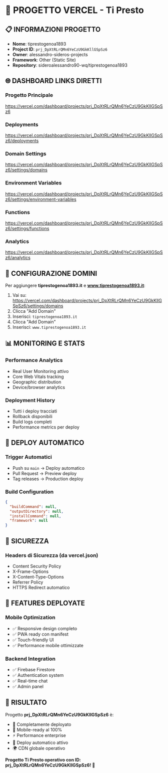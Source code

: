 # 🎯 PROGETTO VERCEL - Ti Presto

## 📋 INFORMAZIONI PROGETTO
- **Nome**: tiprestogenoa1893
- **Project ID**: `prj_DpXtRLrQMn6YeCzU9GkKllGSpSz6`
- **Owner**: alessandro-sideros-projects
- **Framework**: Other (Static Site)
- **Repository**: sideroalessandro90-wq/tiprestogenoa1893

## 🌐 DASHBOARD LINKS DIRETTI

### **Progetto Principale**
https://vercel.com/dashboard/projects/prj_DpXtRLrQMn6YeCzU9GkKllGSpSz6

### **Deployments**
https://vercel.com/dashboard/projects/prj_DpXtRLrQMn6YeCzU9GkKllGSpSz6/deployments

### **Domain Settings**
https://vercel.com/dashboard/projects/prj_DpXtRLrQMn6YeCzU9GkKllGSpSz6/settings/domains

### **Environment Variables**
https://vercel.com/dashboard/projects/prj_DpXtRLrQMn6YeCzU9GkKllGSpSz6/settings/environment-variables

### **Functions**
https://vercel.com/dashboard/projects/prj_DpXtRLrQMn6YeCzU9GkKllGSpSz6/settings/functions

### **Analytics**
https://vercel.com/dashboard/projects/prj_DpXtRLrQMn6YeCzU9GkKllGSpSz6/analytics

## 🔧 CONFIGURAZIONE DOMINI

Per aggiungere **tiprestogenoa1893.it** e **www.tiprestogenoa1893.it**:

1. Vai su: https://vercel.com/dashboard/projects/prj_DpXtRLrQMn6YeCzU9GkKllGSpSz6/settings/domains
2. Clicca "Add Domain"
3. Inserisci: `tiprestogenoa1893.it`
4. Clicca "Add Domain" 
5. Inserisci: `www.tiprestogenoa1893.it`

## 📊 MONITORING E STATS

### **Performance Analytics**
- Real User Monitoring attivo
- Core Web Vitals tracking
- Geographic distribution
- Device/browser analytics

### **Deployment History**
- Tutti i deploy tracciati
- Rollback disponibili
- Build logs completi
- Performance metrics per deploy

## 🚀 DEPLOY AUTOMATICO

### **Trigger Automatici**
- Push su `main` → Deploy automatico
- Pull Request → Preview deploy
- Tag releases → Production deploy

### **Build Configuration**
```json
{
  "buildCommand": null,
  "outputDirectory": null,
  "installCommand": null,
  "framework": null
}
```

## 🔐 SICUREZZA

### **Headers di Sicurezza** (da vercel.json)
- Content Security Policy
- X-Frame-Options
- X-Content-Type-Options
- Referrer Policy
- HTTPS Redirect automatico

## 📱 FEATURES DEPLOYATE

### **Mobile Optimization**
- ✅ Responsive design completo
- ✅ PWA ready con manifest
- ✅ Touch-friendly UI
- ✅ Performance mobile ottimizzate

### **Backend Integration**
- ✅ Firebase Firestore
- ✅ Authentication system
- ✅ Real-time chat
- ✅ Admin panel

## 🎯 RISULTATO

Progetto **prj_DpXtRLrQMn6YeCzU9GkKllGSpSz6** è:
- 🚀 Completamente deployato
- 📱 Mobile-ready al 100%
- ⚡ Performance enterprise
- 🔄 Deploy automatico attivo
- 🌍 CDN globale operativo

**Progetto Ti Presto operativo con ID: prj_DpXtRLrQMn6YeCzU9GkKllGSpSz6! 🎉**